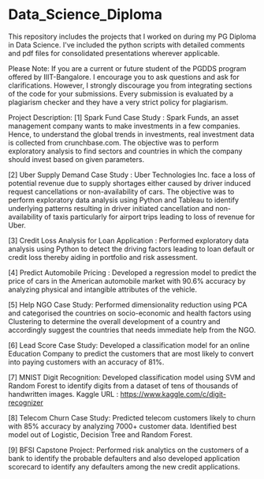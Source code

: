 # Data_Science_Diploma

This repository includes the projects that I worked on during my PG Diploma in Data Science. I've included the python scripts with detailed comments and pdf files for consolidated presentations wherever applicable.

Please Note: If you are a current or future student of the PGDDS program offered by IIIT-Bangalore. I encourage you to ask questions and ask for clarifications. However, I strongly discourage you from integrating sections of the code for your submissions. Every submission is evaluated by a plagiarism checker and they have a very strict policy for plagiarism.

Project Description:
[1] Spark Fund Case Study :
Spark Funds, an asset management company wants to make investments in a few companies. Hence, to understand the global trends in investments, real investment data is collected from crunchbase.com. The objective was to perform exploratory analysis to find sectors and countries in which the company should invest based on given parameters.

[2] Uber Supply Demand Case Study :
Uber Technologies Inc. face a loss of potential revenue due to supply shortages either caused by driver induced request cancellations or non-availability of cars. The objective was to perform exploratory data analysis using Python and Tableau to identify underlying patterns resulting in driver initiated cancellation and non-availability of taxis particularly for airport trips leading to loss of revenue for Uber.

[3] Credit Loss Analysis for Loan Application :
Performed exploratory data analysis using Python to detect the driving factors leading to loan default or credit loss thereby aiding in portfolio and risk assessment.

[4] Predict Automobile Pricing :
Developed a regression model to predict the price of cars in the American automobile market with 90.6% accuracy by analyzing physical and intangible attributes of the vehicle.

[5] Help NGO Case Study:
Performed dimensionality reduction using PCA and categorised the countries on socio-economic and health factors using Clustering to determine the overall development of a country and accordingly suggest the countries that needs immediate help from the NGO.

[6] Lead Score Case Study:
Developed a classification model for an online Education Company to predict the customers that are most likely to convert into paying customers with an accuracy of 81%.

[7] MNIST Digit Recognition:
Developed classification model using SVM and Random Forest to identify digits from a dataset of tens of thousands of handwritten images. Kaggle URL : https://www.kaggle.com/c/digit-recognizer

[8] Telecom Churn Case Study:
Predicted telecom customers likely to churn with 85% accuracy by analyzing 7000+ customer data. Identified best model out of Logistic, Decision Tree and Random Forest.

[9] BFSI Capstone Project:
Performed risk analytics on the customers of a bank to identify the probable defaulters and also developed application scorecard to identify any defaulters among the new credit applications.
